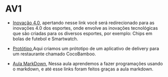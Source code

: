 # AV1
- [Inovação 4.0](https://www.canva.com/design/DAF_I5K9Gec/mkiM95C0TUavdXo13SuUjg/edit?utm_content=DAF_I5K9Gec&utm_campaign=designshare&utm_medium=link2&utm_source=sharebutton), apertando nesse link você será redirecionado para as inovações 4.0 dos esportes, onde envolve as inovações tecnológicas que são criadas para os diversos esportes, por exemplo: Chips em bolas de futebol e Smartwatch.

- [Protótipo](https://www.canva.com/design/DAF-85cKogo/pi_YSZbZBWKdHIIaoPPLfQ/edit?utm_content=DAF-85cKogo&utm_campaign=designshare&utm_medium=link2&utm_source=sharebutton),Aqui criamos um prótotipo de um aplicativo de delivery para um restaurante chamado CocoBamboo.

- [Aula MarkDown](https://github.com/lucascodigado/aulaMarkdown), Nessa aula aprendemos a fazer programações usando o markdown, e até esse links foram feitos graças a aula markdown.   
